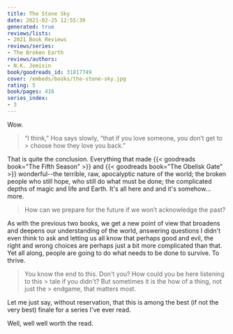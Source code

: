 ```yaml
---
title: The Stone Sky
date: 2021-02-25 12:55:39
generated: true
reviews/lists:
- 2021 Book Reviews
reviews/series:
- The Broken Earth
reviews/authors:
- N.K. Jemisin
book/goodreads_id: 31817749
cover: /embeds/books/the-stone-sky.jpg
rating: 5
book/pages: 416
series_index:
- 3
---
```

Wow.  

> “I think,” Hoa says slowly, “that if you love someone, you don’t get to > choose how they love you back.”

<!--more-->

That is quite the conclusion. Everything that made {{< goodreads book="The Fifth Season" >}} and {{< goodreads book="The Obelisk Gate" >}} wonderful--the terrible, raw, apocalyptic nature of the world; the broken people who still hope, who still do what must be done; the complicated depths of magic and life and Earth. It's all here and and it's somehow... more.  

> How can we prepare for the future if we won’t acknowledge the past?

As with the previous two books, we get a new point of view that broadens and deepens our understanding of the world, answering questions I didn't even think to ask and letting us all know that perhaps good and evil, the right and wrong choices are perhaps just a bit more complicated than that. Yet all along, people are going to do what needs to be done to survive. To thrive.  

> You know the end to this. Don't you? How could you be here listening to this > tale if you didn't? But sometimes it is the how of a thing, not just the > endgame, that matters most.

Let me just say, without reservation, that this is among the best (if not the very best) finale for a series I've ever read.  

Well, well well worth the read.